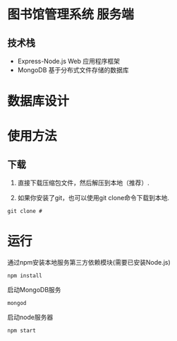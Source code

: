 # 图书馆管理系统 服务端

## 技术栈
* Express-Node.js Web 应用程序框架
* MongoDB 基于分布式文件存储的数据库


# 数据库设计

# 使用方法
## 下载
1. 直接下载压缩包文件，然后解压到本地（推荐）.

2. 如果你安装了git，也可以使用git clone命令下载到本地.

```shell
git clone #
```

# 运行
通过npm安装本地服务第三方依赖模块(需要已安装Node.js)
```shell
npm install
```
启动MongoDB服务
```shell
mongod
```
启动node服务器
```shell
npm start
```
